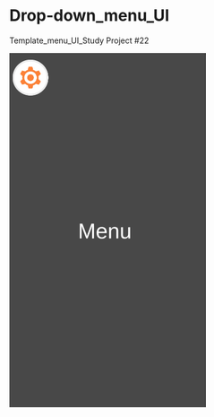 # Drop-down_menu_UI
Template_menu_UI_Study Project #22

![grab-landing-page](https://github.com/Alex21Sav/Drop-down_menu_UI/blob/main/ScreenGif.gif)
